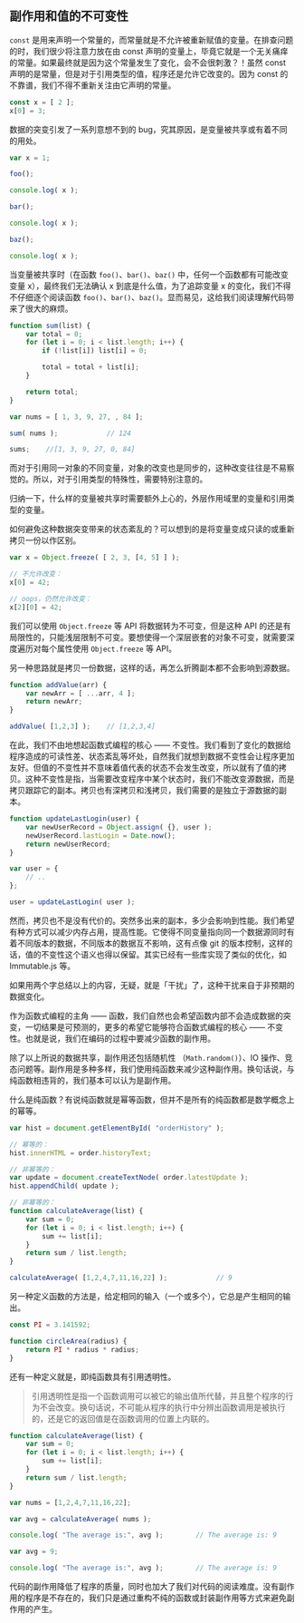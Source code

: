 ## 副作用和值的不可变性

`const` 是用来声明一个常量的，而常量就是不允许被重新赋值的变量。在排查问题的时，我们很少将注意力放在由 const 声明的变量上，毕竟它就是一个无关痛痒的常量。如果最终就是因为这个常量发生了变化，会不会很刺激？！虽然 const 声明的是常量，但是对于引用类型的值，程序还是允许它改变的。因为 const 的不靠谱，我们不得不重新关注由它声明的常量。

```JavaScript
const x = [ 2 ];
x[0] = 3;
```

数据的突变引发了一系列意想不到的 bug，究其原因，是变量被共享或有着不同的用处。

```JavaScript
var x = 1;

foo();

console.log( x );

bar();

console.log( x );

baz();

console.log( x );
```

当变量被共享时（在函数 `foo()`、`bar()`、`baz()` 中，任何一个函数都有可能改变变量 x），最终我们无法确认 x 到底是什么值，为了追踪变量 x 的变化，我们不得不仔细逐个阅读函数 `foo()`、`bar()`、`baz()`。显而易见，这给我们阅读理解代码带来了很大的麻烦。

```JavaScript
function sum(list) {
    var total = 0;
    for (let i = 0; i < list.length; i++) {
        if (!list[i]) list[i] = 0;

        total = total + list[i];
    }

    return total;
}

var nums = [ 1, 3, 9, 27, , 84 ];

sum( nums );            // 124

sums;    //[1, 3, 9, 27, 0, 84]
```

而对于引用同一对象的不同变量，对象的改变也是同步的，这种改变往往是不易察觉的。所以，对于引用类型的特殊性，需要特别注意的。

归纳一下，什么样的变量被共享时需要额外上心的，外层作用域里的变量和引用类型的变量。

如何避免这种数据突变带来的状态紊乱的？可以想到的是将变量变成只读的或重新拷贝一份以作区别。

```JavaScript
var x = Object.freeze( [ 2, 3, [4, 5] ] );

// 不允许改变：
x[0] = 42;

// oops，仍然允许改变：
x[2][0] = 42;
```

我们可以使用 `Object.freeze` 等 API 将数据转为不可变，但是这种 API 的还是有局限性的，只能浅层限制不可变。要想使得一个深层嵌套的对象不可变，就需要深度遍历对每个属性使用 `Object.freeze` 等 API。

另一种思路就是拷贝一份数据，这样的话，再怎么折腾副本都不会影响到源数据。

```JavaScript
function addValue(arr) {
    var newArr = [ ...arr, 4 ];
    return newArr;
}

addValue( [1,2,3] );    // [1,2,3,4]
```

在此，我们不由地想起函数式编程的核心 —— 不变性。我们看到了变化的数据给程序造成的可读性差、状态紊乱等坏处，自然我们就想到数据不变性会让程序更加友好。但值的不变性并不意味着值代表的状态不会发生改变，所以就有了值的拷贝。这种不变性是指，当需要改变程序中某个状态时，我们不能改变源数据，而是拷贝跟踪它的副本。拷贝也有深拷贝和浅拷贝，我们需要的是独立于源数据的副本。

```JavaScript
function updateLastLogin(user) {
    var newUserRecord = Object.assign( {}, user );
    newUserRecord.lastLogin = Date.now();
    return newUserRecord;
}

var user = {
    // ..
};

user = updateLastLogin( user );
```

然而，拷贝也不是没有代价的。突然多出来的副本，多少会影响到性能。我们希望有种方式可以减少内存占用，提高性能。它使得不同变量指向同一个数据源同时有着不同版本的数据，不同版本的数据互不影响，这有点像 git 的版本控制，这样的话，值的不变性这个语义也得以保留。其实已经有一些库实现了类似的优化，如 Immutable.js 等。

如果用两个字总结以上的内容，无疑，就是「干扰」了，这种干扰来自于非预期的数据变化。

作为函数式编程的主角 —— 函数，我们自然也会希望函数内部不会造成数据的突变，一切结果是可预测的，更多的希望它能够符合函数式编程的核心 —— 不变性。也就是说，我们在编码的过程中要减少函数的副作用。

除了以上所说的数据共享，副作用还包括随机性 （`Math.random()`）、IO 操作、竞态问题等。副作用是多种多样，我们使用纯函数来减少这种副作用。换句话说，与纯函数相违背的，我们基本可以认为是副作用。

什么是纯函数？有说纯函数就是幂等函数，但并不是所有的纯函数都是数学概念上的幂等。

```JavaScript
var hist = document.getElementById( "orderHistory" );

// 幂等的：
hist.innerHTML = order.historyText;

// 非幂等的：
var update = document.createTextNode( order.latestUpdate );
hist.appendChild( update );

// 非幂等的：
function calculateAverage(list) {
    var sum = 0;
    for (let i = 0; i < list.length; i++) {
        sum += list[i];
    }
    return sum / list.length;
}

calculateAverage( [1,2,4,7,11,16,22] );            // 9
```

另一种定义函数的方法是，给定相同的输入（一个或多个），它总是产生相同的输出。

```JavaScript
const PI = 3.141592;

function circleArea(radius) {
    return PI * radius * radius;
}
```

还有一种定义就是，即纯函数具有引用透明性。

> 引用透明性是指一个函数调用可以被它的输出值所代替，并且整个程序的行为不会改变。换句话说，不可能从程序的执行中分辨出函数调用是被执行的，还是它的返回值是在函数调用的位置上内联的。

```JavaScript
function calculateAverage(list) {
    var sum = 0;
    for (let i = 0; i < list.length; i++) {
        sum += list[i];
    }
    return sum / list.length;
}

var nums = [1,2,4,7,11,16,22];

var avg = calculateAverage( nums );

console.log( "The average is:", avg );        // The average is: 9

var avg = 9;

console.log( "The average is:", avg );        // The average is: 9
```

代码的副作用降低了程序的质量，同时也加大了我们对代码的阅读难度。没有副作用的程序是不存在的，我们只是通过重构不纯的函数或封装副作用等方式来避免副作用的产生。